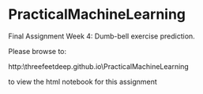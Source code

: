 # PracticalMachineLearning
Final Assignment Week 4: Dumb-bell exercise prediction.

Please browse to:

http:\\threefeetdeep.github.io\PracticalMachineLearning

to view the html notebook for this assignment
